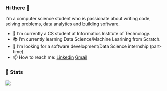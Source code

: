 ### Hi there 👋


I'm a computer science student who is passionate about writing code, solving problems, data analytics and building software.

- 🔭 I’m currently a CS student at Informatics Institute of Technology.
- 📚 I’m currently learning  Data Science/Machine Learining from Scratch.
- 👯 I’m looking for a software development/Data Science internship (part-time). 
- 📫 How to reach me: [Linkedin](https://www.linkedin.com/in/sarangakumarapeli/) [Gmail](mailto:saranga.2019952@iit.ac.lk)

### 🚦 Stats

<!-- <a href="https://github.com/Saranga99/website">
  <img src="https://github-readme-stats.vercel.app/api?username=Saranga99&show_icons=true&hide=commits" />
</a>
<br> -->
<a href="https://github.com/Saranga99/website">
  <img src="https://github-readme-stats.vercel.app/api/top-langs/?username=Saranga99&layout=compact" />
</a>





